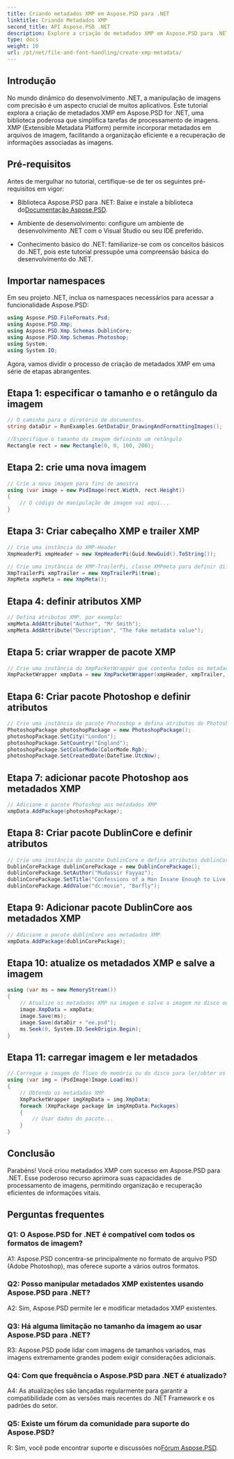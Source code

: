 ```yaml
---
title: Criando metadados XMP em Aspose.PSD para .NET
linktitle: Criando Metadados XMP
second_title: API Aspose.PSD .NET
description: Explore a criação de metadados XMP em Aspose.PSD para .NET. Melhore a organização da imagem com manipulação perfeita.
type: docs
weight: 10
url: /pt/net/file-and-font-handling/create-xmp-metadata/
---
```

## Introdução

No mundo dinâmico do desenvolvimento .NET, a manipulação de imagens com precisão é um aspecto crucial de muitos aplicativos. Este tutorial explora a criação de metadados XMP em Aspose.PSD for .NET, uma biblioteca poderosa que simplifica tarefas de processamento de imagens. XMP (Extensible Metadata Platform) permite incorporar metadados em arquivos de imagem, facilitando a organização eficiente e a recuperação de informações associadas às imagens.

## Pré-requisitos

Antes de mergulhar no tutorial, certifique-se de ter os seguintes pré-requisitos em vigor:

-  Biblioteca Aspose.PSD para .NET: Baixe e instale a biblioteca do[Documentação Aspose.PSD](https://reference.aspose.com/psd/net/).

- Ambiente de desenvolvimento: configure um ambiente de desenvolvimento .NET com o Visual Studio ou seu IDE preferido.

- Conhecimento básico do .NET: familiarize-se com os conceitos básicos do .NET, pois este tutorial pressupõe uma compreensão básica do desenvolvimento do .NET.

## Importar namespaces

Em seu projeto .NET, inclua os namespaces necessários para acessar a funcionalidade Aspose.PSD:

```csharp
using Aspose.PSD.FileFormats.Psd;
using Aspose.PSD.Xmp;
using Aspose.PSD.Xmp.Schemas.DublinCore;
using Aspose.PSD.Xmp.Schemas.Photoshop;
using System;
using System.IO;
```

Agora, vamos dividir o processo de criação de metadados XMP em uma série de etapas abrangentes.

## Etapa 1: especificar o tamanho e o retângulo da imagem

```csharp
// O caminho para o diretório de documentos.
string dataDir = RunExamples.GetDataDir_DrawingAndFormattingImages();

//Especifique o tamanho da imagem definindo um retângulo
Rectangle rect = new Rectangle(0, 0, 100, 200);
```

## Etapa 2: crie uma nova imagem

```csharp
// Crie a nova imagem para fins de amostra
using (var image = new PsdImage(rect.Width, rect.Height))
{
    // O código de manipulação de imagem vai aqui...
}
```

## Etapa 3: Criar cabeçalho XMP e trailer XMP

```csharp
// Crie uma instância do XMP-Header
XmpHeaderPi xmpHeader = new XmpHeaderPi(Guid.NewGuid().ToString());

// Crie uma instância de XMP-TrailerPi, classe XMPmeta para definir diferentes atributos
XmpTrailerPi xmpTrailer = new XmpTrailerPi(true);
XmpMeta xmpMeta = new XmpMeta();
```

## Etapa 4: definir atributos XMP

```csharp
// Defina atributos XMP, por exemplo:
xmpMeta.AddAttribute("Author", "Mr Smith");
xmpMeta.AddAttribute("Description", "The fake metadata value");
```

## Etapa 5: criar wrapper de pacote XMP

```csharp
// Crie uma instância do XmpPacketWrapper que contenha todos os metadados
XmpPacketWrapper xmpData = new XmpPacketWrapper(xmpHeader, xmpTrailer, xmpMeta);
```

## Etapa 6: Criar pacote Photoshop e definir atributos

```csharp
// Crie uma instância do pacote Photoshop e defina atributos do Photoshop
PhotoshopPackage photoshopPackage = new PhotoshopPackage();
photoshopPackage.SetCity("London");
photoshopPackage.SetCountry("England");
photoshopPackage.SetColorMode(ColorMode.Rgb);
photoshopPackage.SetCreatedDate(DateTime.UtcNow);
```

## Etapa 7: adicionar pacote Photoshop aos metadados XMP

```csharp
// Adicione o pacote Photoshop aos metadados XMP
xmpData.AddPackage(photoshopPackage);
```

## Etapa 8: Criar pacote DublinCore e definir atributos

```csharp
// Crie uma instância do pacote DublinCore e defina atributos dublinCore
DublinCorePackage dublinCorePackage = new DublinCorePackage();
dublinCorePackage.SetAuthor("Mudassir Fayyaz");
dublinCorePackage.SetTitle("Confessions of a Man Insane Enough to Live With the Beasts");
dublinCorePackage.AddValue("dc:movie", "Barfly");
```

## Etapa 9: Adicionar pacote DublinCore aos metadados XMP

```csharp
// Adicione o pacote dublinCore aos metadados XMP
xmpData.AddPackage(dublinCorePackage);
```

## Etapa 10: atualize os metadados XMP e salve a imagem

```csharp
using (var ms = new MemoryStream())
{
    // Atualize os metadados XMP na imagem e salve a imagem no disco ou em um fluxo de memória
    image.XmpData = xmpData;
    image.Save(ms);
    image.Save(dataDir + "ee.psd");
    ms.Seek(0, System.IO.SeekOrigin.Begin);
}
```

## Etapa 11: carregar imagem e ler metadados

```csharp
// Carregue a imagem do fluxo de memória ou do disco para ler/obter os metadados
using (var img = (PsdImage)Image.Load(ms))
{
    // Obtendo os metadados XMP
    XmpPacketWrapper imgXmpData = img.XmpData;
    foreach (XmpPackage package in imgXmpData.Packages)
    {
        // Usar dados do pacote...
    }
}
```

## Conclusão

Parabéns! Você criou metadados XMP com sucesso em Aspose.PSD para .NET. Esse poderoso recurso aprimora suas capacidades de processamento de imagens, permitindo organização e recuperação eficientes de informações vitais.

## Perguntas frequentes

### Q1: O Aspose.PSD for .NET é compatível com todos os formatos de imagem?

A1: Aspose.PSD concentra-se principalmente no formato de arquivo PSD (Adobe Photoshop), mas oferece suporte a vários outros formatos.

### Q2: Posso manipular metadados XMP existentes usando Aspose.PSD para .NET?

A2: Sim, Aspose.PSD permite ler e modificar metadados XMP existentes.

### Q3: Há alguma limitação no tamanho da imagem ao usar Aspose.PSD para .NET?

R3: Aspose.PSD pode lidar com imagens de tamanhos variados, mas imagens extremamente grandes podem exigir considerações adicionais.

### Q4: Com que frequência o Aspose.PSD para .NET é atualizado?

A4: As atualizações são lançadas regularmente para garantir a compatibilidade com as versões mais recentes do .NET Framework e os padrões do setor.

### Q5: Existe um fórum da comunidade para suporte do Aspose.PSD?

 R: Sim, você pode encontrar suporte e discussões no[Fórum Aspose.PSD](https://forum.aspose.com/c/psd/34).